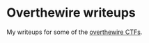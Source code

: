 # Overthewire writeups

My writeups for some of the [overthewire CTFs](https://overthewire.org/wargames/).